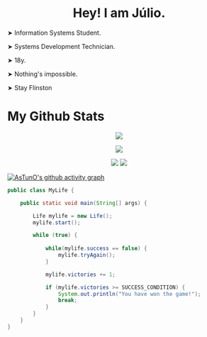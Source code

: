 <h1 align="center"> Hey! I am Júlio. </h1>

<div> 
  
  
  <p> ➤  Information Systems Student. </p>
  <p> ➤  Systems Development Technician. </p>     
  <p> ➤  18y. </p>    
  <p> ➤  Nothing's impossible. </p>     
  <p> ➤  Stay Flinston </p>    
  
  
</div>

<h1>  My Github Stats </h1>

<p align="center"> <img src="https://github-readme-streak-stats.herokuapp.com?user=AsTunO&theme=github-dark&date_format=M%20j%5B%2C%20Y%5D" /> </p>
<p align="center"> <img src="https://github-profile-summary-cards.vercel.app/api/cards/profile-details?username=AsTunO&theme=github_dark"/> </p>
<div align="center">
<img src="https://github-profile-summary-cards.vercel.app/api/cards/stats?username=AsTunO&theme=github_dark"/>
<img src="https://github-profile-summary-cards.vercel.app/api/cards/productive-time?username=AsTunO&theme=github_dark"/>
</div>

<p align="center"> 

[![AsTunO's github activity graph](https://activity-graph.herokuapp.com/graph?username=AsTunO&theme=gotham)](https://github.com/AsTunO/github-readme-activity-graph&theme=github)

</p>

```java
public class MyLife {

    public static void main(String[] args) {

        Life mylife = new Life();
        mylife.start();

        while (true) {
            
            while(mylife.success == false) {
                mylife.tryAgain();
            }

            mylife.victories += 1;

            if (mylife.victories >= SUCCESS_CONDITION) {
                System.out.println("You have won the game!");
                break;
            }
        }
    }
} 
